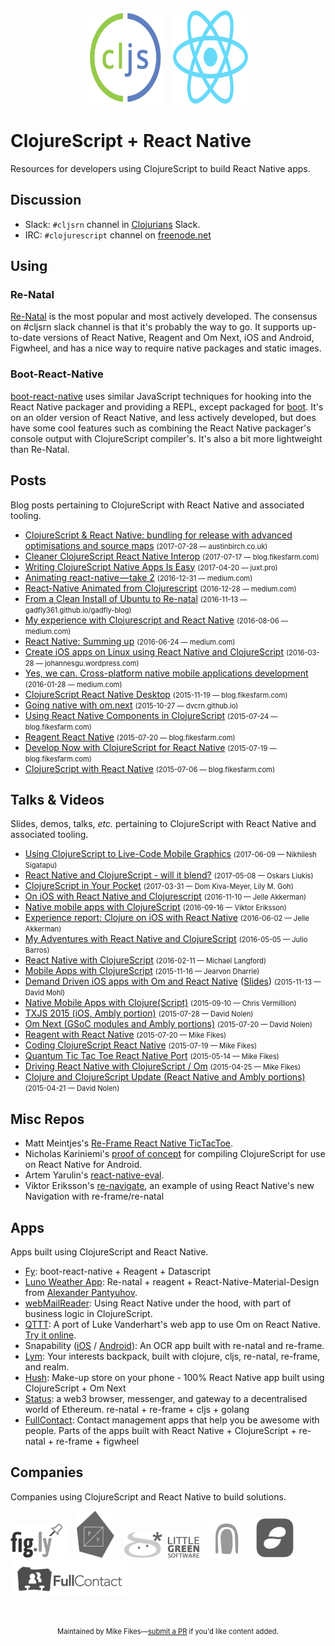 <center style="vertical-align:middle">
<img src="img/cljs.svg" width="120" height="150"/>
&nbsp;&nbsp;
<img src="img/react.svg" width="120" height="150"/>
</center>

# ClojureScript + React Native

Resources for developers using ClojureScript to build React Native apps.

## Discussion

* Slack: `#cljsrn` channel in [Clojurians](http://clojurians.net) Slack.
* IRC: `#clojurescript` channel on [freenode.net](https://freenode.net)

## Using

### Re-Natal

[Re-Natal](https://github.com/drapanjanas/re-natal) is the most popular and most actively developed. The consensus on #cljsrn slack channel is that it's probably the way to go. It supports up-to-date versions of React Native, Reagent and Om Next, iOS and Android, Figwheel, and has a nice way to require native packages and static images.

### Boot-React-Native

[boot-react-native](https://github.com/mjmeintjes/boot-react-native) uses similar JavaScript techniques for hooking into the React Native packager and providing a REPL, except packaged for [boot](http://boot-clj.com/).  It's on an older version of React Native, and less actively developed, but does have some cool features such as combining the React Native packager's console output with ClojureScript compiler's.  It's also a bit more lightweight than Re-Natal.

## Posts

Blog posts pertaining to ClojureScript with React Native and associated tooling.
- [ClojureScript & React Native: bundling for release with advanced optimisations and source maps](http://austinbirch.co.uk/2017/07/28/clojurescript-and-react-native-bundling-for-release-with-advanced-optimisations.html) <span style='font-size:80%'>(2017-07-28 — austinbirch.co.uk)</span>
- [Cleaner ClojureScript React Native Interop](http://blog.fikesfarm.com/posts/2017-07-17-cleaner-clojurescript-react-native-interop.html) <span style='font-size:80%'>(2017-07-17 — blog.fikesfarm.com)</span>
- [Writing ClojureScript Native Apps Is Easy](https://juxt.pro/blog/posts/native.html) <span style='font-size:80%'>(2017-04-20 — juxt.pro)</span>
- [Animating react-native — take 2](https://medium.com/@grumplet/animating-react-native-take-2-b2a6368c8861) <span style='font-size:80%'>(2016-12-31 — medium.com)</span>
- [React-Native Animated from Clojurescript](https://medium.com/@grumplet/react-native-animated-from-clojurescript-78cd53ab7aa2) <span style='font-size:80%'>(2016-12-28 — medium.com)</span>
- [From a Clean Install of Ubuntu to Re-natal](https://gadfly361.github.io/gadfly-blog/posts-output/2016-11-13-clean-install-of-ubuntu-to-re-natal/) <span style='font-size:80%'>(2016-11-13 — gadfly361.github.io/gadfly-blog)</span>
- [My experience with Clojurescript and React Native](https://medium.com/@tiensonqin/my-experience-with-clojurescript-and-react-native-81bb1d3bb2c4#.4pd73s8z2) <span style='font-size:80%'>(2016-08-06 — medium.com)</span>
- [React Native: Summing up](https://medium.com/@alwxdev/react-native-summing-up-86838441d289#.jwb21cuwn) <span style='font-size:80%'>(2016-06-24 — medium.com)</span>
- [Create iOS apps on Linux using React Native and ClojureScript](https://johannesgu.wordpress.com/2016/03/28/create-ios-apps-on-linux-using-react-native-and-clojurescript/) <span style='font-size:80%'>(2016-03-28 — johannesgu.wordpress.com)</span>
- [Yes, we can. Cross-platform native mobile applications development](https://medium.com/@alwxdev/yes-we-can-cross-platform-native-mobile-applications-development-e315300d011e#.pd3zwhfam) <span style='font-size:80%'>(2016-01-28 — medium.com)</span>
- [ClojureScript React Native Desktop](http://blog.fikesfarm.com/posts/2015-11-19-clojurescript-react-native-desktop.html) <span style='font-size:80%'>(2015-11-19 — blog.fikesfarm.com)</span>
- [Going native with om.next](https://dvcrn.github.io/clojurescript/react/2015/10/27/going-native-with-om-next.html) <span style='font-size:80%'>(2015-10-27 — dvcrn.github.io)</span>
- [Using React Native Components in ClojureScript](http://blog.fikesfarm.com/posts/2015-07-24-using-react-native-components-in-clojurescript.html) <span style='font-size:80%'>(2015-07-24 — blog.fikesfarm.com)</span>
- [Reagent React Native](http://blog.fikesfarm.com/posts/2015-07-20-reagent-react-native.html) <span style='font-size:80%'>(2015-07-20 — blog.fikesfarm.com)</span>
- [Develop Now with ClojureScript for React Native](http://blog.fikesfarm.com/posts/2015-07-19-develop-now-with-clojurescript-for-react-native.html) <span style='font-size:80%'>(2015-07-19 — blog.fikesfarm.com)</span>
- [ClojureScript with React Native](http://blog.fikesfarm.com/posts/2015-07-06-clojurescript-with-react-native.html) <span style='font-size:80%'>(2015-07-06 — blog.fikesfarm.com)</span>

## Talks & Videos

Slides, demos, talks, _etc._ pertaining to ClojureScript with React Native and associated tooling.

- [Using ClojureScript to Live-Code Mobile Graphics](https://www.youtube.com/watch?v=FFKiYrvB1-0) <span style='font-size:80%'>(2017-06-09 — Nikhilesh Sigatapu)</span>
- [React Native and ClojureScript - will it blend?](https://www.youtube.com/watch?v=wHgfjUQFRJU) <span style='font-size:80%'>(2017-05-08 — Oskars Liukis)</span>
- [ClojureScript in Your Pocket](https://www.youtube.com/watch?v=tHQAMrShHu8) <span style='font-size:80%'>(2017-03-31 — Dom Kiva-Meyer, Lily M. Goh)</span>
- [On iOS with React Native and Clojurescript](https://vimeo.com/191066643) <span style='font-size:80%'>(2016-11-10 — Jelle Akkerman)</span>
- [Native mobile apps with ClojureScript](https://www.youtube.com/watch?v=6IYm34nDL64) <span style='font-size:80%'>(2016-09-16 — Viktor Eriksson)</span>
- [Experience report: Clojure on iOS with React Native](https://www.youtube.com/watch?v=UHRITqJGadU) <span style='font-size:80%'>(2016-06-02 — Jelle Akkerman)</span>
- [My Adventures with React Native and ClojureScript](https://e-string.com/articles/adventures-react-native-clojurescript/) <span style='font-size:80%'>(2016-05-05 — Julio Barros)</span>
- [React Native with ClojureScript](https://github.com/langford/ReactNativeWithClojureScriptPreso/blob/master/ReactNativeWithClojureScript.pdf) <span style='font-size:80%'>(2016-02-11 — Michael Langford)</span>
- [Mobile Apps with ClojureScript](https://youtu.be/GDA-g6Ca_dQ) <span style='font-size:80%'>(2015-11-16 — Jearvon Dharrie)</span>
- [Demand Driven iOS apps with Om and React Native](https://youtu.be/oJ8t8Hc9XaE) ([Slides](http://www.slideshare.net/dvcrn/demand-driven-applications-with-omnext-and-react-native-55185632)) <span style='font-size:80%'>(2015-11-13 — David Mohl)</span>
- [Native Mobile Apps with Clojure(Script)](https://groups.google.com/forum/#!topic/boston-clojure/z2sA9rvFV7s) <span style='font-size:80%'>(2015-09-10 — Chris Vermillion)</span>
- [TXJS 2015 (iOS, Ambly portion)](https://youtu.be/nKyHvVIotBo?t=1198) <span style='font-size:80%'>(2015-07-28 — David Nolen)</span>
- [Om Next (GSoC modules and Ambly portions)](https://youtu.be/ByNs9TG30E8?list=PLZdCLR02grLoBx0Y5ZrpdmLxc160PIwzQ&t=1993) <span style='font-size:80%'>(2015-07-20 — David Nolen)</span>
- [Reagent with React Native](https://youtu.be/4txql-1VXJk) <span style='font-size:80%'>(2015-07-20 — Mike Fikes)</span>
- [Coding ClojureScript React Native](https://youtu.be/Ci4uviG8S0o) <span style='font-size:80%'>(2015-07-19 — Mike Fikes)</span>
- [Quantum Tic Tac Toe React Native Port](https://youtu.be/7HtOTzllwTY) <span style='font-size:80%'>(2015-05-14 — Mike Fikes)</span>
- [Driving React Native with ClojureScript / Om](https://www.youtube.com/watch?v=Dt2zNemLCCk) <span style='font-size:80%'>(2015-04-25 — Mike Fikes)</span>
- [Clojure and ClojureScript Update (React Native and Ambly portions)](https://youtu.be/NvF-GZI20L4?list=PLZdCLR02grLrKAOj8FJ1GGmNM5l7Okz0a&t=1137) <span style='font-size:80%'>(2015-04-21 — David Nolen)</span>

## Misc Repos

* Matt Meintjes's [Re-Frame React Native TicTacToe](https://github.com/mjmeintjes/cljs-react-native-tictactoe).
* Nicholas Kariniemi's [proof of concept](https://github.com/nicholaskariniemi/ReactNativeCljs) for compiling ClojureScript for use on React Native for Android.
* Artem Yarulin's [react-native-eval](https://github.com/artemyarulin/react-native-eval).
* Viktor Eriksson's [re-navigate](https://github.com/vikeri/re-navigate), an example of using React Native's new Navigation with re-frame/re-natal

## Apps

Apps built using ClojureScript and React Native.

- [Fy](https://appsto.re/gb/5KjH7.i): boot-react-native + Reagent + Datascript
- [Luno Weather App](https://github.com/alwx/luno-react-native): Re-natal + reagent + React-Native-Material-Design from [Alexander Pantyuhov](https://github.com/alwx).
- [webMailReader](http://fessguid.com): Using React Native under the hood, with part of business logic in ClojureScript.
- [QTTT](https://github.com/mfikes/qttt): A port of Luke Vanderhart's web app to use Om on React Native. [Try it online](https://appetize.io/app/8kap5c0m9r3wjjdm45c416rbug?device=iphone5s&scale=75&orientation=portrait&osVersion=8.4).
- Snapability ([iOS](https://itunes.apple.com/WebObjects/MZStore.woa/wa/viewSoftware?id=1124758443&mt=8) / [Android](https://play.google.com/store/apps/details?id=net.snapability)): An OCR app built with re-natal and re-frame.
- [Lym](https://www.lymchat.com): Your interests backpack, built with clojure, cljs, re-natal, re-frame, and realm.
- [Hush](https://goo.gl/fny7Q9): Make-up store on your phone - 100% React Native app built using ClojureScript + Om Next
- [Status](https://status.im): a web3 browser, messenger, and gateway to a decentralised world of Ethereum. re-natal + re-frame + cljs + golang
- [FullContact](https://fullcontact.com): Contact management apps that help you be awesome with people. Parts of the apps built with React Native + ClojureScript + re-natal + re-frame + figwheel


## Companies

Companies using ClojureScript and React Native to build solutions.

<p><a href="http://fig.ly"><img style="width: 90px;" src="img/logos/figly.png"/></a> &nbsp;&nbsp; <a href="https://www.iamfy.co"><img style="width: 60px;" src="img/logos/fy.png"/></a> &nbsp;&nbsp; <a href="http://goo.gl/niaBLZ"><img style="width: 120px;" src="img/logos/lgs.png"/></a> &nbsp;&nbsp; <a href="https://www.lymchat.com"><img style="width: 60px;" src="img/logos/lym.png"/></a> &nbsp;&nbsp; <a href="https://status.im"><img style="width: 60px;" src="img/logos/status.png"/></a><a href="https://fullcontact.com"><img style="width: 189px;" src="img/logos/fullcontact.png"/></a></p>


<br/><center style='font-size:80%'>Maintained by Mike Fikes—<a href="https://github.com/cljsrn/cljsrn-org">submit a PR</a> if you'd like content added.</center>
